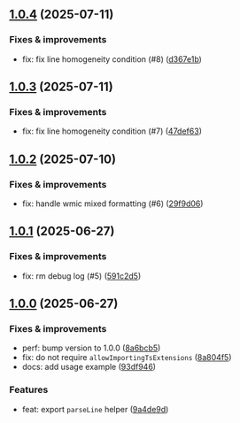 ## [1.0.4](https://github.com/webpod/ingrid/compare/v1.0.3...v1.0.4) (2025-07-11)

### Fixes & improvements
* fix: fix line homogeneity condition (#8) ([d367e1b](https://github.com/webpod/ingrid/commit/d367e1b83a101e5a26eb81b1fff717ee5b7eb871))

## [1.0.3](https://github.com/webpod/ingrid/compare/v1.0.2...v1.0.3) (2025-07-11)

### Fixes & improvements
* fix: fix line homogeneity condition (#7) ([47def63](https://github.com/webpod/ingrid/commit/47def631e06ece40d61708e84f176fbdf4696819))

## [1.0.2](https://github.com/webpod/ingrid/compare/v1.0.1...v1.0.2) (2025-07-10)

### Fixes & improvements
* fix: handle wmic mixed formatting (#6) ([29f9d06](https://github.com/webpod/ingrid/commit/29f9d06727efbcfc21b46376ca4c676032cd3b61))

## [1.0.1](https://github.com/webpod/ingrid/compare/v1.0.0...v1.0.1) (2025-06-27)

### Fixes & improvements
* fix: rm debug log (#5) ([591c2d5](https://github.com/webpod/ingrid/commit/591c2d54d172e634bd81ea576e45992a248b744b))

## [1.0.0](https://github.com/webpod/ingrid/compare/undefined...v1.0.0) (2025-06-27)

### Fixes & improvements
* perf: bump version to 1.0.0 ([8a6bcb5](https://github.com/webpod/ingrid/commit/8a6bcb54378d4efdc27ecf318cb286ad767ba422))
* fix: do not require `allowImportingTsExtensions` ([8a804f5](https://github.com/webpod/ingrid/commit/8a804f5ad71e5f9a2c71b40ced7a8be31ab63036))
* docs: add usage example ([93df946](https://github.com/webpod/ingrid/commit/93df946629a1f3439a6dd7855e798ad4da2be559))

### Features
* feat: export `parseLine` helper ([9a4de9d](https://github.com/webpod/ingrid/commit/9a4de9d01b433601ac6a22dab7db31f5ca8cc73f))
